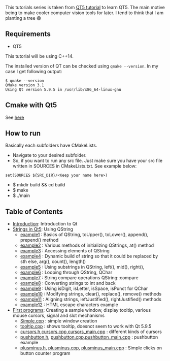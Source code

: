 This tutorials series is taken from [QT5 tutorial](https://zetcode.com/gui/qt5/) to learn QT5. The main motive being to make cooler computer vision tools for later. I tend to think that I am planting a tree :smile:


## Requirements
   - QT5

This tutorial will be using C++14.

The installed version of QT can be checked using 
```qmake --version```. In my case I get following output:
``` 
$ qmake --version
QMake version 3.1
Using Qt version 5.9.5 in /usr/lib/x86_64-linux-gnu
```

## Cmake with Qt5
See [here](https://doc.qt.io/qt-5/cmake-get-started.html#build-a-gui-executable)

## How to run
Basically each subfolders have CMakeLists. 
- Navigate to your desired subfolder.
- So, if you want to run any src file. Just make sure you have your src file written in  SOURCES in CMakeLists.txt. See example below:
```
set(SOURCES ${SRC_DIR}/<Keep your name here>)
```
- $ mkdir build && cd build
- $ make
- $ ./main


## Table of Contents
- [Introduction](./introduction/): Introduction to Qt
- [Strings in Qt5](./strings/): Using QString
    - [example1](./strings/src/qstring1.cpp) : Basics of QString, toUpper(), toLower(), append(), prepend() method
    - [example2](./strings/src/qstring2.cpp) : Various methods of initializing QStrings, at() method
    - [example3](./strings/src/qstring3.cpp) : Accessing elements of QString
    - [example4](./strings/src/qstring4.cpp) : Dynamic build of string so that it  could be replaced by sth else, arg(), count(), length()
    - [example5](./strings/src/qstring5.cpp) : Using substrings in QString, left(), mid(), right(),
    - [example6](./strings/src/qstring6.cpp) : Looping through QString, QChar
    - [example7](./strings/src/qstring7.cpp) : String compare operations QString::compare
    - [example8](./strings/src/qstring8.cpp) : Converting strings to int and back
    - [example9](./strings/src/qstring9.cpp) : Using isDigit, isLetter, isSpace, isPunct for QChar
    - [example10](./strings/src/qstring10.cpp) : Modifying strings, clear(), replace(), remove() methods
    - [example11](./strings/src/qstring11.cpp) : Aligning strings, leftJustified(), rightJustified() methods
    - [example12](./strings/src/qstring12.cpp) : HTML escape characters example
- [First programs](./first_programs/): Creating a sample window, display tooltip, various mouse cursors, signal and slot mechanisms
   - [Simple.cpp](./first_programs/src/simple.cpp) : simple window creation
   - [tooltip.cpp](./first_programs/src/tooltip.cpp) : shows tooltip, doesnot seem to work with Qt 5.9.5
   - [cursors.h](./first_programs/include/cursors.h),[cursors.cpp](./first_programs/include/cursors.cpp),[cursors_main.cpp](./first_programs/src/cursors_main.cpp) : different kinds of cursors
   - [pushbutton.h](./first_programs/include/pushbutton.h), [pushbutton.cpp](./first_programs/include/pushbutton.cpp),[pushbutton_main.cpp](./first_programs/src/pushbutton_main.cpp) : pushbutton example
   - [plusminus.h](./first_programs/include/plusminus.h), [plusminus.cpp](./first_programs/include/plusminus.cpp), [plusminus_main.cpp](./first_programs/src/plusminus_main.cpp) : Simple clicks on button counter program

